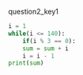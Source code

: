 question2_key1



```python   
i = 1
while(i <= 140):
    if(i % 3 == 0):
    sum = sum + i
    i = i - 1
print(sum)
 ```